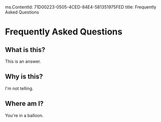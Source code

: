 ms.ContentId: 71D00223-0505-4CED-84E4-581351975FED
title: Frequently Asked Questions


# Frequently Asked Questions #

## What is this? ##
This is an answer.

## Why is this? ##
I'm not telling.

## Where am I? ##
You're in a balloon.
